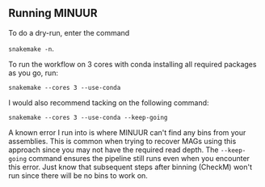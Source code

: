 ## Running MINUUR

To do a dry-run, enter the command 

`snakemake -n`.

To run the workflow on 3 cores with conda installing all required packages as you go, run: 

`snakemake --cores 3 --use-conda`

I would also recommend tacking on the following command: 

`snakemake --cores 3 --use-conda --keep-going` 

A known error I run into is where MINUUR can't find any bins from your assemblies. This is common when trying to recover MAGs using this approach since you may not have the required read depth. The `--keep-going` command ensures the pipeline still runs even when you encounter this error. Just know that subsequent steps after binning (CheckM) won't run since there will be no bins to work on.
